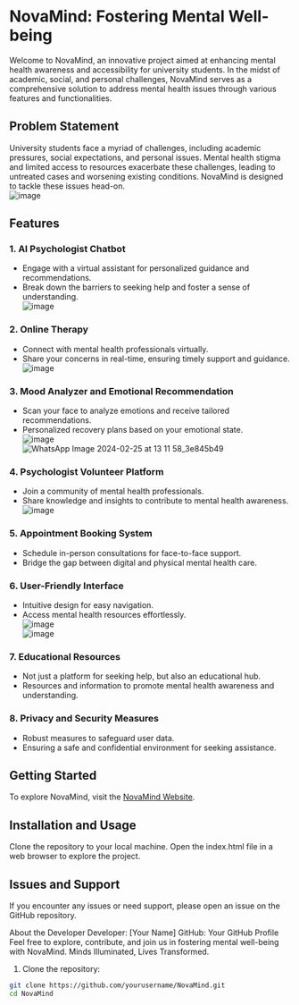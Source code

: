 # NovaMind: Fostering Mental Well-being 

Welcome to NovaMind, an innovative project aimed at enhancing mental health awareness and accessibility for university students. In the midst of academic, social, and personal challenges, NovaMind serves as a comprehensive solution to address mental health issues through various features and functionalities.


## Problem Statement

University students face a myriad of challenges, including academic pressures, social expectations, and personal issues. Mental health stigma and limited access to resources exacerbate these challenges, leading to untreated cases and worsening existing conditions. NovaMind is designed to tackle these issues head-on.<br>
![image](https://github.com/SreeVarshith/Project-NovaMind/assets/94850851/551ba731-6992-4336-8d23-92cf7131ed6d)<br>

## Features

### 1. AI Psychologist Chatbot
- Engage with a virtual assistant for personalized guidance and recommendations.
- Break down the barriers to seeking help and foster a sense of understanding.<br>
![image](https://github.com/SreeVarshith/Project-NovaMind/assets/94850851/7946ffa4-1ac8-469d-bf04-3a2db7b0e637)<br>

### 2. Online Therapy
- Connect with mental health professionals virtually.
- Share your concerns in real-time, ensuring timely support and guidance. <br>
![image](https://github.com/SreeVarshith/Project-NovaMind/assets/94850851/3d04aea2-c87b-4c44-9eba-fc38ed7290cf)<br>


### 3. Mood Analyzer and Emotional Recommendation
- Scan your face to analyze emotions and receive tailored recommendations.
- Personalized recovery plans based on your emotional state.<br>
![image](https://github.com/SreeVarshith/Project-NovaMind/assets/94850851/8605f9ff-2aa6-403b-b997-adcd6e1b3210)<br>
![WhatsApp Image 2024-02-25 at 13 11 58_3e845b49](https://github.com/SreeVarshith/Project-NovaMind/assets/94850851/c045d480-516a-4aa2-ac14-a2c210cc2016)<br>

### 4. Psychologist Volunteer Platform
- Join a community of mental health professionals.
- Share knowledge and insights to contribute to mental health awareness.<br>
![image](https://github.com/SreeVarshith/Project-NovaMind/assets/94850851/e30d125e-a5a0-46a8-adff-678ae3448b80)<br>

### 5. Appointment Booking System
- Schedule in-person consultations for face-to-face support.
- Bridge the gap between digital and physical mental health care.

### 6. User-Friendly Interface
- Intuitive design for easy navigation.
- Access mental health resources effortlessly.<br>
![image](https://github.com/SreeVarshith/Project-NovaMind/assets/94850851/dd4d4ecf-ddac-43fb-a60e-e27bfbc77ace)<br>
![image](https://github.com/SreeVarshith/Project-NovaMind/assets/94850851/204de29b-889a-4635-b0ca-d7b97bcfc1aa)<br>

### 7. Educational Resources
- Not just a platform for seeking help, but also an educational hub.
- Resources and information to promote mental health awareness and understanding.

### 8. Privacy and Security Measures
- Robust measures to safeguard user data.
- Ensuring a safe and confidential environment for seeking assistance.

## Getting Started

To explore NovaMind, visit the [NovaMind Website](https://sreevarshith.github.io/Project-NovaMind/).

## Installation and Usage
Clone the repository to your local machine.
Open the index.html file in a web browser to explore the project.

## Issues and Support
If you encounter any issues or need support, please open an issue on the GitHub repository.


About the Developer
Developer: [Your Name]
GitHub: Your GitHub Profile
Feel free to explore, contribute, and join us in fostering mental well-being with NovaMind. Minds Illuminated, Lives Transformed.



1. Clone the repository:

```bash
git clone https://github.com/yourusername/NovaMind.git
cd NovaMind

